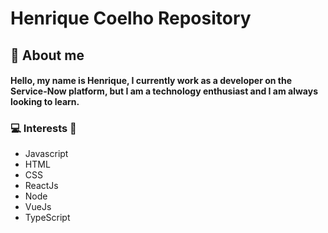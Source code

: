 # Henrique Coelho Repository

## :boy: About me
#### Hello, my name is Henrique, I currently work as a developer on the Service-Now platform, but I am a technology enthusiast and I am always looking to learn.

### :computer: Interests :muscle:
- Javascript
- HTML
- CSS
- ReactJs
- Node
- VueJs
- TypeScript

<!---
henrique-dos-santos-coelho/henrique-dos-santos-coelho is a ✨ special ✨ repository because its `README.md` (this file) appears on your GitHub profile.
You can click the Preview link to take a look at your changes.
--->
